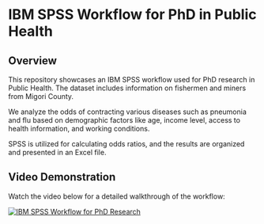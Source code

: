 # IBM SPSS Workflow for PhD in Public Health

## Overview

This repository showcases an IBM SPSS workflow used for PhD research in Public Health. The dataset includes information on fishermen and miners from Migori County.

We analyze the odds of contracting various diseases such as pneumonia and flu based on demographic factors like age, income level, access to health information, and working conditions.

SPSS is utilized for calculating odds ratios, and the results are organized and presented in an Excel file.

## Video Demonstration

Watch the video below for a detailed walkthrough of the workflow:

[![IBM SPSS Workflow for PhD Research](https://img.youtube.com/vi/HJ3y4MinSEg/maxresdefault.jpg)](https://youtu.be/HJ3y4MinSEg)


